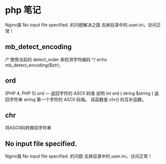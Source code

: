 # php 笔记
Nginx报 No input file specified. 的问题解决之路
去掉目录中的.user.ini，访问正常！

## mb_detect_encoding
/* 使用当前的 detect_order 来检测字符编码 */
echo mb_detect_encoding($str);


## ord
(PHP 4, PHP 5)
ord — 返回字符的 ASCII 码值
说明
int ord ( string $string )
返回字符串 string 第一个字符的 ASCII 码值。
该函数是 chr() 的互补函数。

## chr
将ASCII码转换回字符串

## No input file specified.
Nginx报 No input file specified. 的问题
去掉目录中的.user.ini，访问正常！